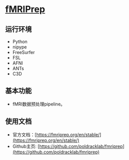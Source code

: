# [fMRIPrep](https://github.com/poldracklab/fmriprep)

## 运行环境
* Python
* nipype
* FreeSurfer
* FSL
* AFNI
* ANTs
* C3D

## 基本功能

* fMRI数据预处理pipeline。

## 使用文档

* 官方文档：[https://fmriprep.org/en/stable/](https://fmriprep.org/en/stable/)
* Github主页: [https://github.com/poldracklab/fmriprep](https://github.com/poldracklab/fmriprep)
